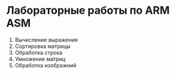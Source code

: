 # Лабораторные работы по ARM ASM
1. Вычисление выражения
2. Сортировка матрицы
3. Обработка строка
4. Умножение матриц
5. Обработка изображний
